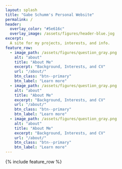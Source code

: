 ```yaml
---
layout: splash
title: "Gabe Schumm's Personal Website"
permalink: /
header:
  overlay_color: "#5e616c"
  overlay_image: /assets/figures/header-blue.jog
excerpt: 
  A site for my projects, interests, and info.
feature_row:
  - image_path: /assets/figures/question_gray.png
    alt: "about"
    title: "About Me"
    excerpt: "Background, Interests, and CV"
    url: "/about/"
    btn_class: "btn--primary"
    btn_label: "Learn more"
  - image_path: /assets/figures/question_gray.png
    alt: "about"
    title: "About Me"
    excerpt: "Background, Interests, and CV"
    url: "/about/"
    btn_class: "btn--primary"
    btn_label: "Learn more"
  - image_path: /assets/figures/question_gray.png
    alt: "about"
    title: "About Me"
    excerpt: "Background, Interests, and CV"
    url: "/about/"
    btn_class: "btn--primary"
    btn_label: "Learn more"
---
```


{% include feature_row %}